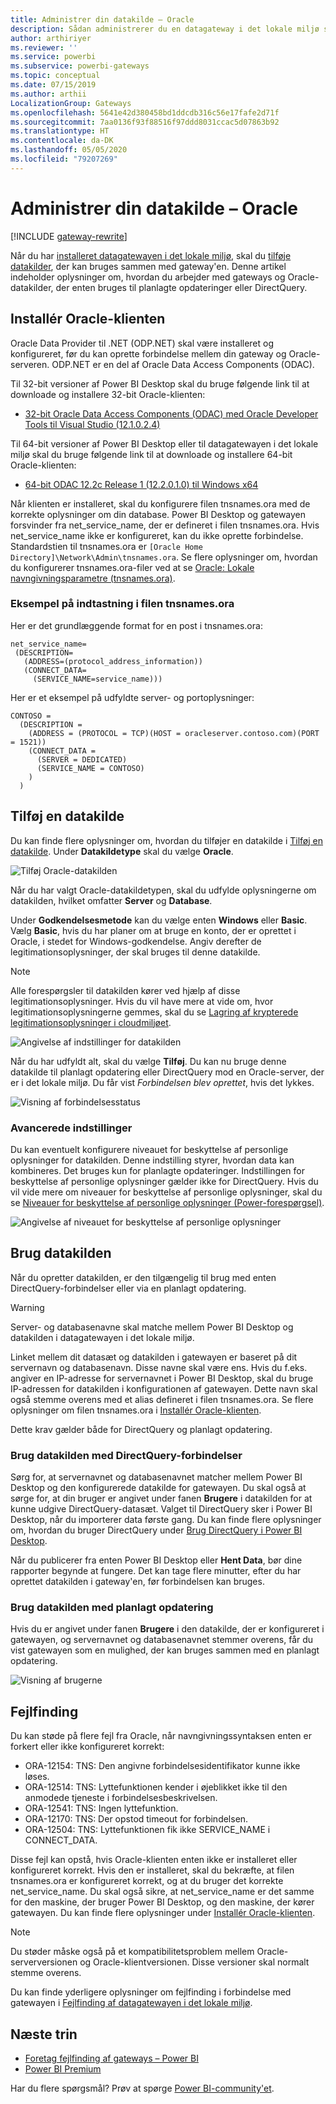 ```yaml
---
title: Administrer din datakilde – Oracle
description: Sådan administrerer du en datagateway i det lokale miljø samt de datakilder, der hører til denne gateway.
author: arthiriyer
ms.reviewer: ''
ms.service: powerbi
ms.subservice: powerbi-gateways
ms.topic: conceptual
ms.date: 07/15/2019
ms.author: arthii
LocalizationGroup: Gateways
ms.openlocfilehash: 5641e42d380458bd1ddcdb316c56e17fafe2d71f
ms.sourcegitcommit: 7aa0136f93f88516f97ddd8031ccac5d07863b92
ms.translationtype: HT
ms.contentlocale: da-DK
ms.lasthandoff: 05/05/2020
ms.locfileid: "79207269"
---
```

# <a name="manage-your-data-source---oracle"></a>Administrer din datakilde – Oracle

[!INCLUDE [gateway-rewrite](includes/gateway-rewrite.md)]

Når du har [installeret datagatewayen i det lokale miljø](/data-integration/gateway/service-gateway-install), skal du [tilføje datakilder](service-gateway-data-sources.md#add-a-data-source), der kan bruges sammen med gateway'en. Denne artikel indeholder oplysninger om, hvordan du arbejder med gateways og Oracle-datakilder, der enten bruges til planlagte opdateringer eller DirectQuery.

## <a name="install-the-oracle-client"></a>Installér Oracle-klienten

Oracle Data Provider til .NET (ODP.NET) skal være installeret og konfigureret, før du kan oprette forbindelse mellem din gateway og Oracle-serveren. ODP.NET er en del af Oracle Data Access Components (ODAC).

Til 32-bit versioner af Power BI Desktop skal du bruge følgende link til at downloade og installere 32-bit Oracle-klienten:

* [32-bit Oracle Data Access Components (ODAC) med Oracle Developer Tools til Visual Studio (12.1.0.2.4)](https://www.oracle.com/technetwork/topics/dotnet/utilsoft-086879.html)

Til 64-bit versioner af Power BI Desktop eller til datagatewayen i det lokale miljø skal du bruge følgende link til at downloade og installere 64-bit Oracle-klienten:

* [64-bit ODAC 12.2c Release 1 (12.2.0.1.0) til Windows x64](https://www.oracle.com/technetwork/database/windows/downloads/index-090165.html)

Når klienten er installeret, skal du konfigurere filen tnsnames.ora med de korrekte oplysninger om din database. Power BI Desktop og gatewayen forsvinder fra net_service_name, der er defineret i filen tnsnames.ora. Hvis net_service_name ikke er konfigureret, kan du ikke oprette forbindelse. Standardstien til tnsnames.ora er `[Oracle Home Directory]\Network\Admin\tnsnames.ora`. Se flere oplysninger om, hvordan du konfigurerer tnsnames.ora-filer ved at se [Oracle: Lokale navngivningsparametre (tnsnames.ora)](https://docs.oracle.com/cd/B28359_01/network.111/b28317/tnsnames.htm).

### <a name="example-tnsnamesora-file-entry"></a>Eksempel på indtastning i filen tnsnames.ora

Her er det grundlæggende format for en post i tnsnames.ora:

```
net_service_name=
 (DESCRIPTION=
   (ADDRESS=(protocol_address_information))
   (CONNECT_DATA=
     (SERVICE_NAME=service_name)))
```

Her er et eksempel på udfyldte server- og portoplysninger:

```
CONTOSO =
  (DESCRIPTION =
    (ADDRESS = (PROTOCOL = TCP)(HOST = oracleserver.contoso.com)(PORT = 1521))
    (CONNECT_DATA =
      (SERVER = DEDICATED)
      (SERVICE_NAME = CONTOSO)
    )
  )
```

## <a name="add-a-data-source"></a>Tilføj en datakilde

Du kan finde flere oplysninger om, hvordan du tilføjer en datakilde i [Tilføj en datakilde](service-gateway-data-sources.md#add-a-data-source). Under **Datakildetype** skal du vælge **Oracle**.

![Tilføj Oracle-datakilden](media/service-gateway-onprem-manage-oracle/data-source-oracle.png)

Når du har valgt Oracle-datakildetypen, skal du udfylde oplysningerne om datakilden, hvilket omfatter **Server** og **Database**. 

Under **Godkendelsesmetode** kan du vælge enten **Windows**  eller **Basic**. Vælg **Basic**, hvis du har planer om at bruge en konto, der er oprettet i Oracle, i stedet for Windows-godkendelse. Angiv derefter de legitimationsoplysninger, der skal bruges til denne datakilde.

> [!NOTE]
> Alle forespørgsler til datakilden kører ved hjælp af disse legitimationsoplysninger. Hvis du vil have mere at vide om, hvor legitimationsoplysningerne gemmes, skal du se [Lagring af krypterede legitimationsoplysninger i cloudmiljøet](service-gateway-data-sources.md#store-encrypted-credentials-in-the-cloud).

![Angivelse af indstillinger for datakilden](media/service-gateway-onprem-manage-oracle/data-source-oracle2.png)

Når du har udfyldt alt, skal du vælge **Tilføj**. Du kan nu bruge denne datakilde til planlagt opdatering eller DirectQuery mod en Oracle-server, der er i det lokale miljø. Du får vist *Forbindelsen blev oprettet*, hvis det lykkes.

![Visning af forbindelsesstatus](media/service-gateway-onprem-manage-oracle/datasourcesettings4.png)

### <a name="advanced-settings"></a>Avancerede indstillinger

Du kan eventuelt konfigurere niveauet for beskyttelse af personlige oplysninger for datakilden. Denne indstilling styrer, hvordan data kan kombineres. Det bruges kun for planlagte opdateringer. Indstillingen for beskyttelse af personlige oplysninger gælder ikke for DirectQuery. Hvis du vil vide mere om niveauer for beskyttelse af personlige oplysninger, skal du se [Niveauer for beskyttelse af personlige oplysninger (Power-forespørgsel)](https://support.office.com/article/Privacy-levels-Power-Query-CC3EDE4D-359E-4B28-BC72-9BEE7900B540).

![Angivelse af niveauet for beskyttelse af personlige oplysninger](media/service-gateway-onprem-manage-oracle/datasourcesettings9.png)

## <a name="use-the-data-source"></a>Brug datakilden

Når du opretter datakilden, er den tilgængelig til brug med enten DirectQuery-forbindelser eller via en planlagt opdatering.

> [!WARNING]
> Server- og databasenavne skal matche mellem Power BI Desktop og datakilden i datagatewayen i det lokale miljø.

Linket mellem dit datasæt og datakilden i gatewayen er baseret på dit servernavn og databasenavn. Disse navne skal være ens. Hvis du f.eks. angiver en IP-adresse for servernavnet i Power BI Desktop, skal du bruge IP-adressen for datakilden i konfigurationen af gatewayen. Dette navn skal også stemme overens med et alias defineret i filen tnsnames.ora. Se flere oplysninger om filen tnsnames.ora i [Installér Oracle-klienten](#install-the-oracle-client).

Dette krav gælder både for DirectQuery og planlagt opdatering.

### <a name="use-the-data-source-with-directquery-connections"></a>Brug datakilden med DirectQuery-forbindelser

Sørg for, at servernavnet og databasenavnet matcher mellem Power BI Desktop og den konfigurerede datakilde for gatewayen. Du skal også at sørge for, at din bruger er angivet under fanen **Brugere** i datakilden for at kunne udgive DirectQuery-datasæt. Valget til DirectQuery sker i Power BI Desktop, når du importerer data første gang. Du kan finde flere oplysninger om, hvordan du bruger DirectQuery under [Brug DirectQuery i Power BI Desktop](desktop-use-directquery.md).

Når du publicerer fra enten Power BI Desktop eller **Hent Data**, bør dine rapporter begynde at fungere. Det kan tage flere minutter, efter du har oprettet datakilden i gateway'en, før forbindelsen kan bruges.

### <a name="use-the-data-source-with-scheduled-refresh"></a>Brug datakilden med planlagt opdatering

Hvis du er angivet under fanen **Brugere** i den datakilde, der er konfigureret i gatewayen, og servernavnet og databasenavnet stemmer overens, får du vist gatewayen som en mulighed, der kan bruges sammen med en planlagt opdatering.

![Visning af brugerne](media/service-gateway-onprem-manage-oracle/powerbi-gateway-enterprise-schedule-refresh.png)

## <a name="troubleshooting"></a>Fejlfinding

Du kan støde på flere fejl fra Oracle, når navngivningssyntaksen enten er forkert eller ikke konfigureret korrekt:

* ORA-12154: TNS: Den angivne forbindelsesidentifikator kunne ikke løses.
* ORA-12514: TNS: Lyttefunktionen kender i øjeblikket ikke til den anmodede tjeneste i forbindelsesbeskrivelsen.
* ORA-12541: TNS: Ingen lyttefunktion.
* ORA-12170: TNS: Der opstod timeout for forbindelsen.
* ORA-12504: TNS: Lyttefunktionen fik ikke SERVICE_NAME i CONNECT_DATA.

Disse fejl kan opstå, hvis Oracle-klienten enten ikke er installeret eller konfigureret korrekt. Hvis den er installeret, skal du bekræfte, at filen tnsnames.ora er konfigureret korrekt, og at du bruger det korrekte net_service_name. Du skal også sikre, at net_service_name er det samme for den maskine, der bruger Power BI Desktop, og den maskine, der kører gatewayen. Du kan finde flere oplysninger under [Installér Oracle-klienten](#install-the-oracle-client).

> [!NOTE]
> Du støder måske også på et kompatibilitetsproblem mellem Oracle-serverversionen og Oracle-klientversionen. Disse versioner skal normalt stemme overens.

Du kan finde yderligere oplysninger om fejlfinding i forbindelse med gatewayen i [Fejlfinding af datagatewayen i det lokale miljø](/data-integration/gateway/service-gateway-tshoot).

## <a name="next-steps"></a>Næste trin

* [Foretag fejlfinding af gateways – Power BI](service-gateway-onprem-tshoot.md)
* [Power BI Premium](service-premium.md)

Har du flere spørgsmål? Prøv at spørge [Power BI-community'et](https://community.powerbi.com/).

